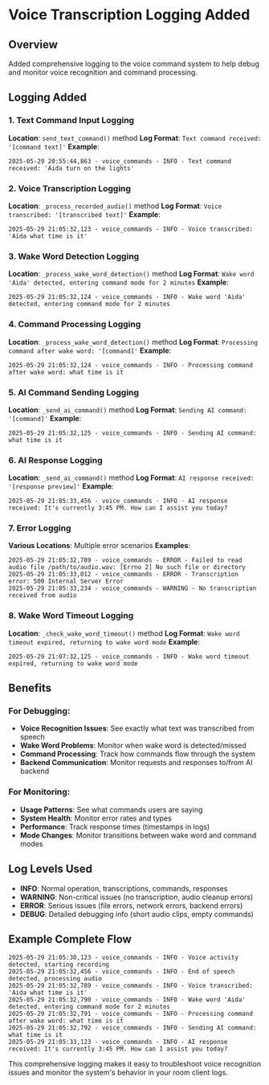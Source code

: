 # Voice Transcription Logging Added

## Overview
Added comprehensive logging to the voice command system to help debug and monitor voice recognition and command processing.

## Logging Added

### 1. Text Command Input Logging
**Location**: `send_text_command()` method
**Log Format**: `Text command received: '[command text]'`
**Example**: 
```
2025-05-29 20:55:44,863 - voice_commands - INFO - Text command received: 'Aida turn on the lights'
```

### 2. Voice Transcription Logging
**Location**: `_process_recorded_audio()` method
**Log Format**: `Voice transcribed: '[transcribed text]'`
**Example**:
```
2025-05-29 21:05:32,123 - voice_commands - INFO - Voice transcribed: 'Aida what time is it'
```

### 3. Wake Word Detection Logging
**Location**: `_process_wake_word_detection()` method
**Log Format**: `Wake word 'Aida' detected, entering command mode for 2 minutes`
**Example**:
```
2025-05-29 21:05:32,124 - voice_commands - INFO - Wake word 'Aida' detected, entering command mode for 2 minutes
```

### 4. Command Processing Logging
**Location**: `_process_wake_word_detection()` method
**Log Format**: `Processing command after wake word: '[command]'`
**Example**:
```
2025-05-29 21:05:32,124 - voice_commands - INFO - Processing command after wake word: what time is it
```

### 5. AI Command Sending Logging
**Location**: `_send_ai_command()` method
**Log Format**: `Sending AI command: '[command]'`
**Example**:
```
2025-05-29 21:05:32,125 - voice_commands - INFO - Sending AI command: what time is it
```

### 6. AI Response Logging
**Location**: `_send_ai_command()` method
**Log Format**: `AI response received: '[response preview]'`
**Example**:
```
2025-05-29 21:05:33,456 - voice_commands - INFO - AI response received: It's currently 3:45 PM. How can I assist you today?
```

### 7. Error Logging
**Various Locations**: Multiple error scenarios
**Examples**:
```
2025-05-29 21:05:32,789 - voice_commands - ERROR - Failed to read audio file /path/to/audio.wav: [Errno 2] No such file or directory
2025-05-29 21:05:33,012 - voice_commands - ERROR - Transcription error: 500 Internal Server Error
2025-05-29 21:05:33,234 - voice_commands - WARNING - No transcription received from audio
```

### 8. Wake Word Timeout Logging
**Location**: `_check_wake_word_timeout()` method
**Log Format**: `Wake word timeout expired, returning to wake word mode`
**Example**:
```
2025-05-29 21:07:32,125 - voice_commands - INFO - Wake word timeout expired, returning to wake word mode
```

## Benefits

### For Debugging:
- **Voice Recognition Issues**: See exactly what text was transcribed from speech
- **Wake Word Problems**: Monitor when wake word is detected/missed
- **Command Processing**: Track how commands flow through the system
- **Backend Communication**: Monitor requests and responses to/from AI backend

### For Monitoring:
- **Usage Patterns**: See what commands users are saying
- **System Health**: Monitor error rates and types
- **Performance**: Track response times (timestamps in logs)
- **Mode Changes**: Monitor transitions between wake word and command modes

## Log Levels Used
- **INFO**: Normal operation, transcriptions, commands, responses
- **WARNING**: Non-critical issues (no transcription, audio cleanup errors)
- **ERROR**: Serious issues (file errors, network errors, backend errors)
- **DEBUG**: Detailed debugging info (short audio clips, empty commands)

## Example Complete Flow
```
2025-05-29 21:05:30,123 - voice_commands - INFO - Voice activity detected, starting recording
2025-05-29 21:05:32,456 - voice_commands - INFO - End of speech detected, processing audio
2025-05-29 21:05:32,789 - voice_commands - INFO - Voice transcribed: 'Aida what time is it'
2025-05-29 21:05:32,790 - voice_commands - INFO - Wake word 'Aida' detected, entering command mode for 2 minutes
2025-05-29 21:05:32,791 - voice_commands - INFO - Processing command after wake word: what time is it
2025-05-29 21:05:32,792 - voice_commands - INFO - Sending AI command: what time is it
2025-05-29 21:05:33,123 - voice_commands - INFO - AI response received: It's currently 3:45 PM. How can I assist you today?
```

This comprehensive logging makes it easy to troubleshoot voice recognition issues and monitor the system's behavior in your room client logs.

